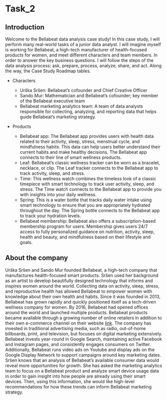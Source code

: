 # Task_2
## Introduction
  Welcome to the Bellabeat data analysis case study! In this case study, I will perform many real-world tasks of a junior data analyst. I will imagine myself is working for Bellabeat, a high-tech manufacturer of health-focused products for women, and meet different characters and team members. In order to answer the key business questions. I will follow the steps of the data analysis process: ask, prepare, process, analyze, share, and act. Along the way, the Case Study Roadmap tables.

* Characters
  * Urška Sršen: Bellabeat’s cofounder and Chief Creative Officer
  * Sando Mur: Mathematician and Bellabeat’s cofounder; key member of the Bellabeat executive team
  * Bellabeat marketing analytics team: A team of data analysts responsible for collecting, analyzing, and reporting data that helps guide Bellabeat’s marketing strategy.
 
* Products
  * Bellabeat app: The Bellabeat app provides users with health data related to their activity, sleep, stress, menstrual cycle, and mindfulness habits. This data can help users better understand their current habits and make healthy decisions. The Bellabeat app connects to their line of smart wellness products.
  * Leaf: Bellabeat’s classic wellness tracker can be worn as a bracelet, necklace, or clip. The Leaf tracker connects to the Bellabeat app to track activity, sleep, and stress.
  * Time: This wellness watch combines the timeless look of a classic timepiece with smart technology to track user activity, sleep, and stress. The Time watch connects to the Bellabeat app to provide you with insights into your daily wellness.
  * Spring: This is a water bottle that tracks daily water intake using smart technology to ensure that you are appropriately hydrated throughout the day. The Spring bottle connects to the Bellabeat app to track your hydration levels.
  * Bellabeat membership: Bellabeat also offers a subscription-based membership program for users. Membership gives users 24/7 access to fully personalized guidance on nutrition, activity, sleep, health and beauty, and mindfulness based on their lifestyle and goals.

## About the company
  Urška Sršen and Sando Mur founded Bellabeat, a high-tech company that manufactures health-focused smart products. Sršen used her background as an artist to develop beautifully designed technology that informs and inspires women around the world. Collecting data on activity, sleep, stress, and reproductive health has allowed Bellabeat to empower women with knowledge about their own health and habits. Since it was founded in 2013, Bellabeat has grown rapidly and quickly positioned itself as a tech-driven wellness company for women.
  By 2016, Bellabeat had opened offices around the world and launched multiple products. Bellabeat products became available through a growing number of online retailers in addition to their own e-commerce channel on their website [link](https://bellabeat.com/). 
   The company has invested in traditional advertising media, such as radio, out-of-home billboards, print, and television, but focuses on digital marketing extensively. Bellabeat invests year-round in Google Search, maintaining active Facebook and Instagram pages, and consistently engages consumers on Twitter. Additionally, Bellabeat runs video ads on Youtube and display ads on the Google Display Network to support campaigns around key marketing dates.
  Sršen knows that an analysis of Bellabeat’s available consumer data would reveal more opportunities for growth. She has asked the marketing analytics team to focus on a Bellabeat product and analyze smart device usage data in order to gain insight into how people are already using their smart devices. Then, using this information, she would like high-level recommendations for how these trends can inform Bellabeat marketing strategy.
